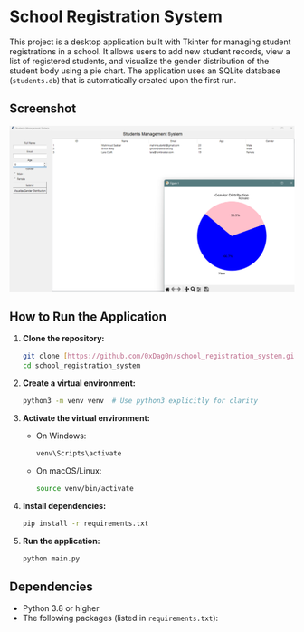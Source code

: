 # School Registration System

This project is a desktop application built with Tkinter for managing student registrations in a school. It allows users to add new student records, view a list of registered students, and visualize the gender distribution of the student body using a pie chart. The application uses an SQLite database (`students.db`) that is automatically created upon the first run.

## Screenshot

![Application Screenshot](screenshot.png)  

## How to Run the Application

1.  **Clone the repository:**

    ```bash
    git clone [https://github.com/0xDag0n/school_registration_system.git](https://github.com/0xDag0n/school_registration_system.git)
    cd school_registration_system
    ```

2.  **Create a virtual environment:**

    ```bash
    python3 -m venv venv  # Use python3 explicitly for clarity
    ```

3.  **Activate the virtual environment:**

    *   On Windows:

        ```bash
        venv\Scripts\activate
        ```

    *   On macOS/Linux:

        ```bash
        source venv/bin/activate
        ```

4.  **Install dependencies:**

    ```bash
    pip install -r requirements.txt
    ```

5.  **Run the application:**

    ```bash
    python main.py
    ```

## Dependencies

-   Python 3.8 or higher
-   The following packages (listed in `requirements.txt`):
